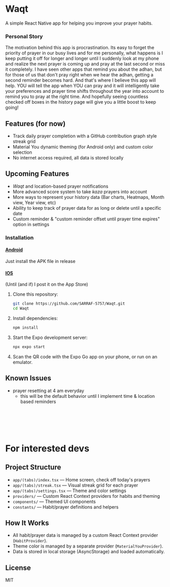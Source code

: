 # Waqt

A simple React Native app for helping you improve your prayer habits.

### Personal Story
The motivation behind this app is procrastination. Its easy to forget the priority of prayer in our busy lives and for me personally, what happens is I keep putting it off for longer and longer until I suddenly look at my phone and realize the next prayer is coming up and pray at the last second or miss it completely. I have seen other apps that remind you about the adhan, but for those of us that don't pray right when we hear the adhan, getting a second reminder becomes hard. And that's where I believe this app will help. YOU will tell the app when YOU can pray and it will intelligently take your preferences and prayer time shifts throughout the year into account to remind you to pray at the right time. And hopefully seeing countless checked off boxes in the history page will give you a little boost to keep going!

## Features (for now)
- Track daily prayer completion with a GitHub contribution graph style streak grid
- Material You dynamic theming (for Android only) and custom color selection
- No internet access required, all data is stored locally

## Upcoming Features
- _Waqt_ and location-based prayer notifications
- More advanced score system to take _kaza_ prayers into account
- More ways to represent your history data (Bar charts, Heatmaps, Month view, Year view, etc)
- Ability to keep track of prayer data for as long or delete until a specific date
- Custom reminder & "custom reminder offset until prayer time expires" option in settings

### Installation
#### <u>Android</u>
Just install the APK file in release

#### <u>IOS</u>
(Until (and if) I post it on the App Store)
1. Clone this repository:
   ```sh
   git clone https://github.com/SARRAF-5757/Waqt.git
   cd Waqt
   ```
2. Install dependencies:
   ```sh
   npm install
   ```
3. Start the Expo development server:
   ```sh
   npx expo start
   ```
4. Scan the QR code with the Expo Go app on your phone, or run on an emulator.


## Known Issues
- prayer resetting at 4 am everyday
    - this will be the default behavior until I implement time & location based reminders

<br>
<br>
<br>
<br>


# For interested devs

## Project Structure
- `app/(tabs)/index.tsx` — Home screen, check off today's prayers
- `app/(tabs)/streak.tsx` — Visual streak grid for each prayer
- `app/(tabs)/settings.tsx` — Theme and color settings
- `providers/` — Custom React Context providers for habits and theming
- `components/` — Themed UI components
- `constants/` — Habit/prayer definitions and helpers

## How It Works
- All habit/prayer data is managed by a custom React Context provider (`HabitProvider`).
- Theme color is managed by a separate provider (`MaterialYouProvider`).
- Data is stored in local storage (AsyncStorage) and loaded automatically.

## License
MIT
